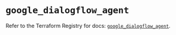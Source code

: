 # `google_dialogflow_agent`

Refer to the Terraform Registry for docs: [`google_dialogflow_agent`](https://registry.terraform.io/providers/hashicorp/google/6.11.1/docs/resources/dialogflow_agent).
